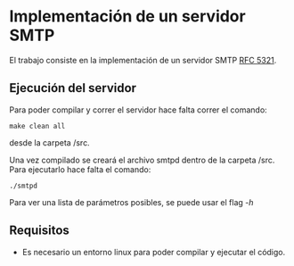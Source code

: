 # Implementación de un servidor SMTP

El trabajo consiste en la implementación de un servidor SMTP [RFC 5321](https://datatracker.ietf.org/doc/html/rfc5321). 

## Ejecución del servidor

Para poder compilar y correr el servidor hace falta correr el comando:

```
make clean all
```
desde la carpeta /src.

Una vez compilado se creará el archivo smtpd dentro de la carpeta /src. Para ejecutarlo hace falta el comando:

```
./smtpd
```

Para ver una lista de parámetros posibles, se puede usar el flag _-h_

## Requisitos

- Es necesario un entorno linux para poder compilar y ejecutar el código.
